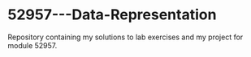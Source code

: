 # 52957---Data-Representation
Repository containing my solutions to lab exercises and my project for module 52957.
